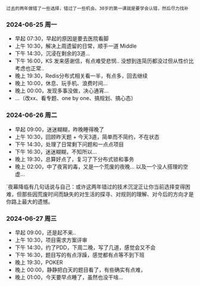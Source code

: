 
	过去的两年做错了一些选择，错过了一些机会。30岁的第一课就是要学会认错，然后尽力找补

### 2024-06-25 周一

-  早起 07:30，早起的原因是要去医院看脚
-  上午 10:30，解决上周遗留的日常，顺手一道 Middle
-  下午 14:30，沉浸在剩余的3道... 
-  下午 16:00，KS 发来感谢信，有点难受悲悯.. 没想到连简历都没过但从性价比考虑也正常..
-  晚上 19:30，Redis分布式相关看一半，有点多，回去继续
-  晚上 10:00，休息、玩手机、浪费时间...
-  晚上 00:00，发现多事没做，决心通宵...
-  ...（改xx、看专题、one by one、搞规划、搞心态）


### 2024-06-26 周二

-  早起 09:00，迷迷糊糊，昨晚睡得晚了
-  上午 10:30，回顾昨天题 + 今天3道，简单而不简约，不在状态
-  下午 14:30，处理了日常剩下问题和一点点项目
-  下午 16:30，迷迷糊糊，不知所以...
-  晚上 19:30，总算好点了，复习了下分布式锁和事务
-  晚上 02:00，中了夜宵的毒，又是一个荒废的夜晚...  以及一个没人搭理的空虚... 

`夜幕降临有几句话说与自己：或许这两年错过的技术沉淀正让你当前选择变得困难，但那些因荒废时间而缺失的对生活的探寻、对规则的理解、对今后的方向才是你路上最大的遗憾。


### 2024-06-27 周三

-  早起 09:00，还是起不来..
-  上午 10:30，项目需求方案评审
-  下午 14:30，约了PDD，下周二晚，写了几道，感觉会又不会
-  下午 16:30，题目写的有点浮躁，感觉都有点等不到下班
-  晚上 19:30，POKER
-  晚上 00:00，静静把白天的题目看了，有些确实有点难，
-  晚上 01:00，今天要早点睡了，虽然也没干啥...